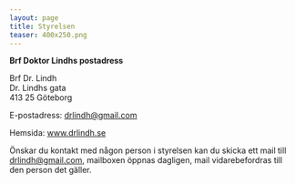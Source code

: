 ```yaml
---
layout: page
title: Styrelsen
teaser: 400x250.png
---
```

**Brf Doktor Lindhs postadress**

Brf Dr. Lindh\
Dr. Lindhs gata \
413 25 Göteborg

E-postadress: drlindh@gmail.com

Hemsida: www.drlindh.se

Önskar du kontakt med någon person i styrelsen kan du skicka ett mail till [drlindh@gmail.com](drlindh@gmail.com), mailboxen öppnas dagligen, mail vidarebefordras till den person det gäller.
